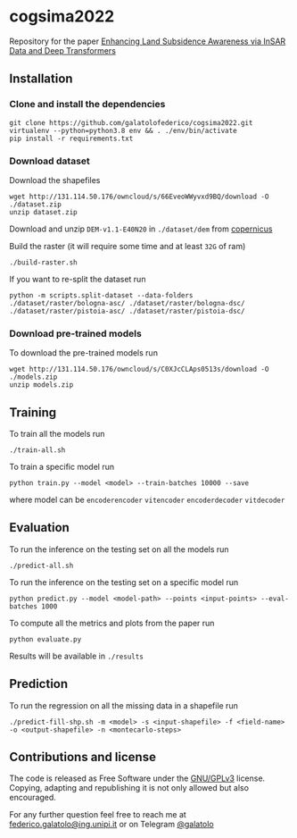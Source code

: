 # cogsima2022

Repository for the paper [Enhancing Land Subsidence Awareness via InSAR Data and Deep Transformers]()

## Installation

### Clone and install the dependencies

```
git clone https://github.com/galatolofederico/cogsima2022.git
virtualenv --python=python3.8 env && . ./env/bin/activate
pip install -r requirements.txt
```

### Download dataset  

Download the shapefiles
```
wget http://131.114.50.176/owncloud/s/66EveoWWyvxd9BQ/download -O ./dataset.zip
unzip dataset.zip
```

Download and unzip `DEM-v1.1-E40N20` in `./dataset/dem` from [copernicus](https://land.copernicus.eu/imagery-in-situ/eu-dem/eu-dem-v1.1?tab=download)

Build the raster (it will require some time and at least `32G` of ram)
```
./build-raster.sh
```

If you want to re-split the dataset run
```
python -m scripts.split-dataset --data-folders ./dataset/raster/bologna-asc/ ./dataset/raster/bologna-dsc/ ./dataset/raster/pistoia-asc/ ./dataset/raster/pistoia-dsc/
```

### Download pre-trained models

To download the pre-trained models run

```
wget http://131.114.50.176/owncloud/s/C0XJcCLAps0513s/download -O ./models.zip
unzip models.zip
```

## Training

To train all the models run

```
./train-all.sh
```

To train a specific model run

```
python train.py --model <model> --train-batches 10000 --save
```

where model can be `encoderencoder` `vitencoder` `encoderdecoder` `vitdecoder`

## Evaluation

To run the inference on the testing set on all the models run

```
./predict-all.sh
```

To run the inference on the testing set on a specific model run

```
python predict.py --model <model-path> --points <input-points> --eval-batches 1000
```

To compute all the metrics and plots from the paper run

```
python evaluate.py
```

Results will be available in `./results`

## Prediction

To run the regression on all the missing data in a shapefile run
```
./predict-fill-shp.sh -m <model> -s <input-shapefile> -f <field-name> -o <output-shapefile> -n <montecarlo-steps>
```

## Contributions and license

The code is released as Free Software under the [GNU/GPLv3](https://choosealicense.com/licenses/gpl-3.0/) license. Copying, adapting and republishing it is not only allowed but also encouraged. 

For any further question feel free to reach me at  [federico.galatolo@ing.unipi.it](mailto:federico.galatolo@ing.unipi.it) or on Telegram  [@galatolo](https://t.me/galatolo)